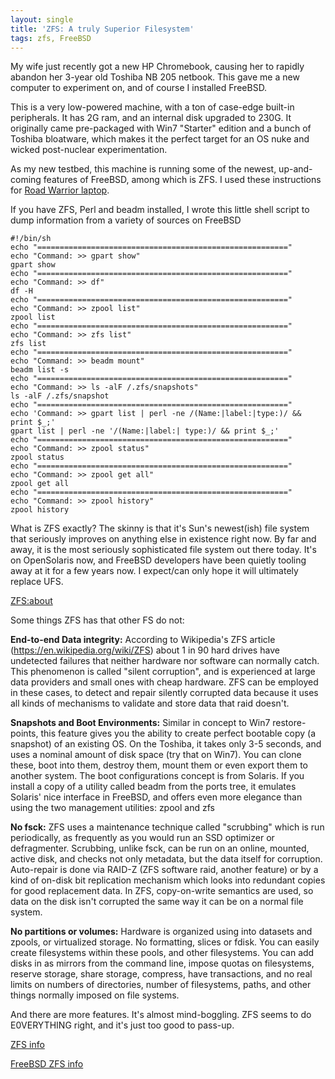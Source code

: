 ```yaml
---
layout: single
title: 'ZFS: A truly Superior Filesystem'
tags: zfs, FreeBSD
---
```


My wife just recently got a new HP Chromebook, causing her to rapidly abandon her 3-year old Toshiba NB 205 netbook. This gave me a new computer to experiment on, and of course I installed FreeBSD.

This is a very low-powered machine, with a ton of case-edge built-in peripherals. It has 2G ram, and an internal disk upgraded to 230G. It originally came pre-packaged with Win7 "Starter" edition and a bunch of Toshiba bloatware, which makes it the perfect target for an OS nuke and wicked post-nuclear experimentation.

As my new testbed, this machine is running some of the newest, up-and-coming features of FreeBSD, among which is ZFS. I used these instructions for [Road Warrior laptop](http://forums.freebsd.org/showthread.php?t=31662 "click me!").

If you have ZFS, Perl and beadm installed, I wrote this little shell script to dump information from a variety of sources on FreeBSD

~~~ shell
#!/bin/sh
echo "========================================================"
echo "Command: >> gpart show"
gpart show
echo "========================================================"
echo "Command: >> df"
df -H
echo "========================================================"
echo "Command: >> zpool list"
zpool list
echo "========================================================"
echo "Command: >> zfs list"
zfs list
echo "========================================================"
echo "Command: >> beadm mount"
beadm list -s
echo "========================================================"
echo "Command: >> ls -alF /.zfs/snapshots"
ls -alF /.zfs/snapshot
echo "========================================================"
echo 'Command: >> gpart list | perl -ne /(Name:|label:|type:)/ && print $_;'
gpart list | perl -ne '/(Name:|label:| type:)/ && print $_;'
echo "========================================================"
echo "Command: >> zpool status"
zpool status
echo "========================================================"
echo "Command: >> zpool get all"
zpool get all
echo "========================================================"
echo "Command: >> zpool history"
zpool history
~~~~~

What is ZFS exactly? The skinny is that it's Sun's newest(ish) file system that seriously improves on anything else in existence right now. By far and away, it is the most seriously sophisticated file system out there today. It's on OpenSolaris now, and FreeBSD developers have been quietly tooling away at it for a few years now. I expect/can only hope it will ultimately replace UFS.

[ZFS:about](http://hub.opensolaris.org/bin/view/Community+Group+zfs/whatis)

Some things ZFS has that other FS do not:

__End-to-end Data integrity:__ According to Wikipedia's ZFS article (https://en.wikipedia.org/wiki/ZFS) about 1 in 90 hard drives have undetected failures that neither hardware nor software can normally catch. This phenomenon is called "silent corruption", and is experienced at large data providers and small ones with cheap hardware. ZFS can be employed in these cases, to detect and repair silently corrupted data because it uses all kinds of mechanisms to validate and store data that raid doesn't. 

__Snapshots and Boot Environments:__ Similar in concept to Win7 restore-points, this feature gives you the ability to create perfect bootable copy (a snapshot) of an existing OS. On the Toshiba, it takes only 3-5 seconds, and uses a nominal amount of disk space (try that on Win7). You can clone these, boot into them, destroy them, mount them or even export them to another system. The boot configurations concept is from Solaris. If you install a copy of a utility called beadm from the ports tree, it emulates Solaris' nice interface in FreeBSD, and offers even more elegance than using the two management utilities: zpool and zfs

__No fsck:__ ZFS uses a maintenance technique called "scrubbing" which is run periodically, as frequently as you would run an SSD optimizer or defragmenter. Scrubbing, unlike fsck, can be run on an online, mounted, active disk, and checks not only metadata, but the data itself for corruption. Auto-repair is done via RAID-Z (ZFS software raid, another feature) or by a kind of on-disk bit replication mechanism which looks into redundant copies for good replacement data. In ZFS, copy-on-write semantics are used, so data on the disk isn't corrupted the same way it can be on a normal file system.

__No partitions or volumes:__ Hardware is organized using into datasets and zpools, or virtualized storage. No formatting, slices or fdisk. You can easily create filesystems within these pools, and other filesystems. You can add disks in as mirrors from the command line, impose quotas on filesystems, reserve storage, share storage, compress, have transactions, and no real limits on numbers of directories, number of filesystems, paths, and other things normally imposed on file systems.

And there are more features. It's almost mind-boggling. ZFS seems to do E0VERYTHING right, and it's just too good to pass-up.

[ZFS info](http://hub.opensolaris.org/bin/download/Community+Group+zfs/docs/zfslast.pdf)

[FreeBSD ZFS info](https://wiki.freebsd.org/ZFS)
